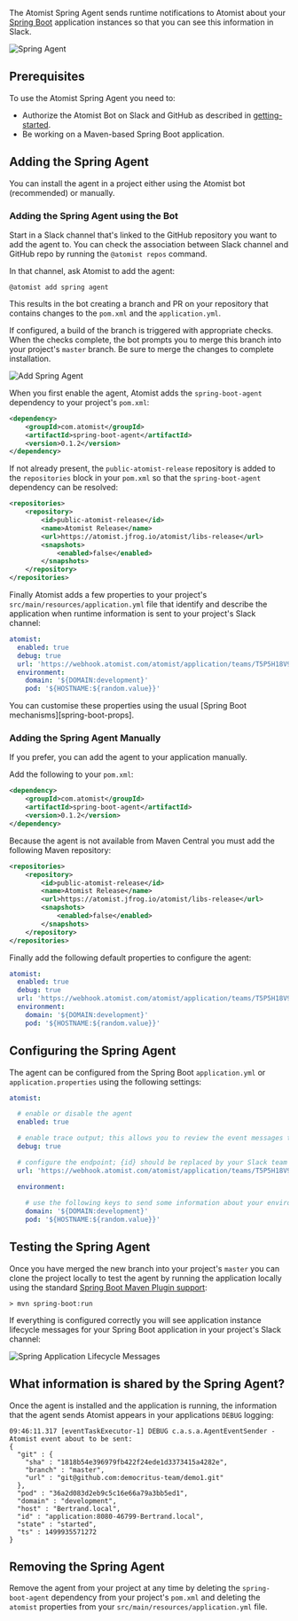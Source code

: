 The Atomist Spring Agent sends runtime notifications to Atomist about your [Spring Boot][spring-boot] application instances so that you can see this information in Slack.

![Spring Agent](/images/spring-agent.png)

[spring-boot]: https://projects.spring.io/spring-boot/

## Prerequisites

To use the Atomist Spring Agent you need to:

- Authorize the Atomist Bot on Slack and GitHub as described in [getting-started](/getting-started/index.md).
- Be working on a Maven-based Spring Boot application.

## Adding the Spring Agent

You can install the agent in a project either using the Atomist bot (recommended) or manually.

### Adding the Spring Agent using the Bot
 
Start in a Slack channel that's linked to the GitHub repository you want to add the agent to. You can check the association between Slack channel and GitHub repo by running the `@atomist repos` command.

In that channel, ask Atomist to add the agent:

```shell
@atomist add spring agent
```

This results in the bot creating a branch and PR on your repository that contains changes to the `pom.xml` and the `application.yml`.

If configured, a build of the branch is triggered with appropriate checks. When the checks complete, the bot prompts you to merge this branch into your project's `master` branch. Be sure to merge the changes to complete installation.

![Add Spring Agent](/images/add-spring-agent.png)

When you first enable the agent, Atomist adds the `spring-boot-agent` dependency to your project's `pom.xml`:

```xml
<dependency>
    <groupId>com.atomist</groupId>
    <artifactId>spring-boot-agent</artifactId>
    <version>0.1.2</version>
</dependency>
```

If not already present, the `public-atomist-release` repository is added to the `repositories` block in your `pom.xml` so that the `spring-boot-agent` dependency can be resolved:

```xml
<repositories>
    <repository>
        <id>public-atomist-release</id>
        <name>Atomist Release</name>
        <url>https://atomist.jfrog.io/atomist/libs-release</url>
        <snapshots>
            <enabled>false</enabled>
        </snapshots>
    </repository>
</repositories>
```

Finally Atomist adds a few properties to your project's `src/main/resources/application.yml` file that identify and describe the application  when runtime information is sent to your project's Slack channel:

```yml
atomist:
  enabled: true
  debug: true
  url: 'https://webhook.atomist.com/atomist/application/teams/T5P5H18V9'
  environment:
    domain: '${DOMAIN:development}'
    pod: '${HOSTNAME:${random.value}}'
```

You can customise these properties using the usual [Spring Boot mechanisms][spring-boot-props].

### Adding the Spring Agent Manually

If you prefer, you can add the agent to your application manually. 

Add the following to your `pom.xml`:

```xml
<dependency>
    <groupId>com.atomist</groupId>
    <artifactId>spring-boot-agent</artifactId>
    <version>0.1.2</version>
</dependency>
```

Because the agent is not available from Maven Central you must add the following Maven repository:

```xml
<repositories>
    <repository>
        <id>public-atomist-release</id>
        <name>Atomist Release</name>
        <url>https://atomist.jfrog.io/atomist/libs-release</url>
        <snapshots>
            <enabled>false</enabled>
        </snapshots>
    </repository>
</repositories>
```

Finally add the following default properties to configure the agent:

```yml
atomist:
  enabled: true
  debug: true
  url: 'https://webhook.atomist.com/atomist/application/teams/T5P5H18V9'
  environment:
    domain: '${DOMAIN:development}'
    pod: '${HOSTNAME:${random.value}}'
```

## Configuring the Spring Agent

The agent can be configured from the Spring Boot `application.yml` or 
`application.properties` using the following settings:

```yml
atomist:

  # enable or disable the agent
  enabled: true

  # enable trace output; this allows you to review the event messages the agent sends
  debug: true

  # configure the endpoint; {id} should be replaced by your Slack team id
  url: 'https://webhook.atomist.com/atomist/application/teams/T5P5H18V9' 

  environment: 
  
    # use the following keys to send some information about your environment to Atomist
    domain: '${DOMAIN:development}'
    pod: '${HOSTNAME:${random.value}}'
```

## Testing the Spring Agent

Once you have merged the new branch into your project's `master` you can clone the project locally to test the agent by running the application locally using the standard [Spring Boot Maven Plugin support][maven-plugin]:

[maven-plugin]: http://docs.spring.io/spring-boot/docs/current/maven-plugin/

```shell
> mvn spring-boot:run
```

If everything is configured correctly you will see application instance lifecycle messages for your Spring Boot application in your project's Slack channel:

![Spring Application Lifecycle Messages](/images/agent-messages.png)

## What information is shared by the Spring Agent?

 Once the agent is installed and the application is running, the information that the agent sends Atomist appears in your applications `DEBUG` logging:

```
09:46:11.317 [eventTaskExecutor-1] DEBUG c.a.s.a.AgentEventSender - Atomist event about to be sent:
{
  "git" : {
    "sha" : "1818b54e396979fb422f24ede1d3373415a4282e",
    "branch" : "master",
    "url" : "git@github.com:democritus-team/demo1.git"
  },
  "pod" : "36a2d083d2eb9c5c16e66a79a3bb5ed1",
  "domain" : "development",
  "host" : "Bertrand.local",
  "id" : "application:8080-46799-Bertrand.local",
  "state" : "started",
  "ts" : 1499935571272
}

```

## Removing the Spring Agent

Remove the agent from your project at any time by deleting the `spring-boot-agent` dependency from your project's `pom.xml` and deleting the `atomist` properties from your `src/main/resources/application.yml` file.
